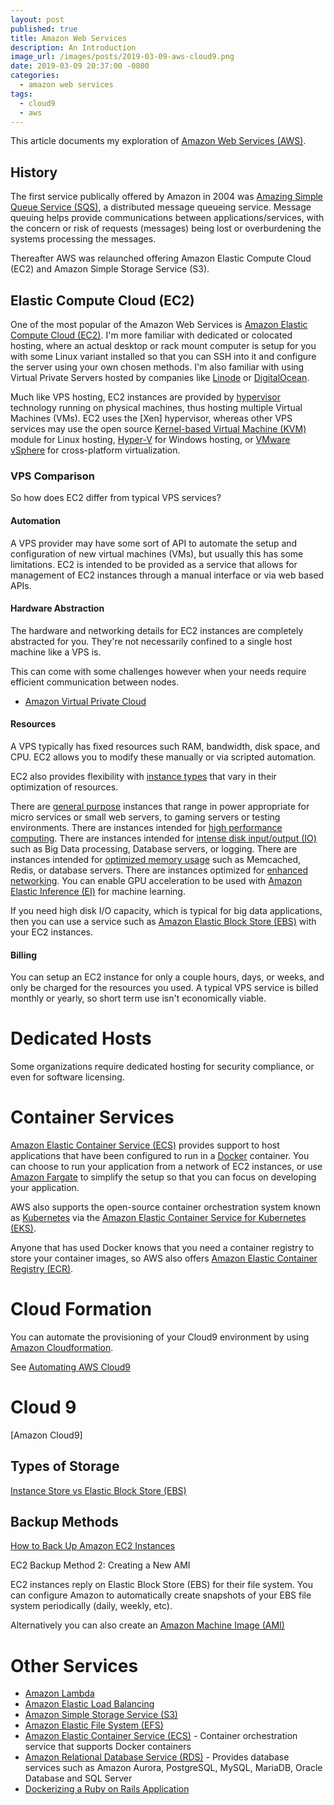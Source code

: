 ```yaml
---
layout: post
published: true
title: Amazon Web Services
description: An Introduction
image_url: /images/posts/2019-03-09-aws-cloud9.png
date: 2019-03-09 20:37:00 -0800
categories:
  - amazon web services
tags:
  - cloud9
  - aws
---
```


This article documents my exploration of [Amazon Web Services (AWS)].

## History

The first service publically offered by Amazon in 2004 was
[Amazing Simple Queue Service (SQS)],
a distributed message queueing service. Message queuing helps provide
communications between applications/services, with the concern or risk of
requests (messages) being lost or overburdening the systems processing the
messages.

Thereafter AWS was relaunched offering Amazon Elastic Compute Cloud (EC2) and
Amazon Simple Storage Service (S3).

## Elastic Compute Cloud (EC2)

One of the most popular of the Amazon Web Services is
[Amazon Elastic Compute Cloud (EC2)]. I'm more familiar with dedicated or
colocated hosting, where an actual desktop or rack mount computer is setup for
you with some Linux variant installed so that you can SSH into it and configure
the server using your own chosen methods. I'm also familiar with using Virtual
Private Servers hosted by companies like [Linode] or [DigitalOcean].

Much like VPS hosting, EC2 instances are provided by [hypervisor] technology
running on physical machines, thus hosting multiple Virtual Machines (VMs).
EC2 uses the [Xen] hypervisor, whereas other VPS services may use the
open source [Kernel-based Virtual Machine (KVM)] module for Linux hosting,
[Hyper-V] for Windows hosting, or [VMware vSphere] for cross-platform
virtualization.

### VPS Comparison

So how does EC2 differ from typical VPS services?

#### Automation

A VPS provider may have some sort of API to automate the setup and configuration
of new virtual machines (VMs), but usually this has some limitations. EC2
is intended to be provided as a service that allows for management of EC2
instances through a manual interface or via web based APIs.

#### Hardware Abstraction

The hardware and networking details for EC2 instances are completely abstracted
for you. They're not necessarily confined to a single host machine like a VPS
is.

This can come with some challenges however when your needs require efficient
communication between nodes.

- [Amazon Virtual Private Cloud]

#### Resources

A VPS typically has fixed resources such RAM, bandwidth, disk space, and CPU.
EC2 allows you to modify these manually or via scripted automation.

EC2 also provides flexibility with [instance types] that vary in their
optimization of resources.

There are [general purpose] instances that range in power appropriate for micro
services or small web servers, to gaming servers or testing environments. There
are instances intended for [high performance computing]. There are instances
intended for [intense disk input/output (IO)] such as Big Data processing,
Database servers, or logging. There are instances intended for [optimized
memory usage] such as Memcached, Redis, or database servers. There are instances
optimized for [enhanced networking]. You can enable GPU acceleration to be used
with [Amazon Elastic Inference (EI)] for machine learning.

If you need high disk I/O capacity, which is typical for big data applications,
then you can use a service such as [Amazon Elastic Block Store (EBS)] with your
EC2 instances.

#### Billing

You can setup an EC2 instance for only a couple hours, days, or weeks, and only
be charged for the resources you used. A typical VPS service is billed monthly
or yearly, so short term use isn't economically viable.

# Dedicated Hosts

Some organizations require dedicated hosting for security compliance, or even
for software licensing.

# Container Services

[Amazon Elastic Container Service (ECS)] provides support to host applications
that have been configured to run in a [Docker] container. You can choose to
run your application from a network of EC2 instances, or use [Amazon Fargate] to
simplify the setup so that you can focus on developing your application.

AWS also supports the open-source container orchestration system known as
[Kubernetes] via the [Amazon Elastic Container Service for Kubernetes (EKS)].

Anyone that has used Docker knows that you need a container registry to store
your container images, so AWS also offers
[Amazon Elastic Container Registry (ECR)].

# Cloud Formation

You can automate the provisioning of your Cloud9 environment by using
[Amazon Cloudformation].

See [Automating AWS Cloud9](https://dzone.com/articles/automating-aws-cloud9)

# Cloud 9

[Amazon Cloud9]

## Types of Storage

[Instance Store vs Elastic Block Store (EBS)](https://aws.amazon.com/premiumsupport/knowledge-center/instance-store-vs-ebs/)

## Backup Methods

[How to Back Up Amazon EC2 Instances](https://www.cloudberrylab.com/resources/blog/backup-aws-ec2-instance/)

EC2 Backup Method 2: Creating a New AMI

EC2 instances reply on Elastic Block Store (EBS) for their file system. You can
configure Amazon to automatically create snapshots of your EBS file system
periodically (daily, weekly, etc).

Alternatively you can also create an [Amazon Machine Image (AMI)]

# Other Services

- [Amazon Lambda]
- [Amazon Elastic Load Balancing]
- [Amazon Simple Storage Service (S3)]
- [Amazon Elastic File System (EFS)]
- [Amazon Elastic Container Service (ECS)] - Container orchestration service
  that supports Docker containers
- [Amazon Relational Database Service (RDS)] - Provides database services such
  as Amazon Aurora, PostgreSQL, MySQL, MariaDB, Oracle Database and SQL Server
- [Dockerizing a Ruby on Rails Application]

[amazon web services (aws)]: https://en.wikipedia.org/wiki/Amazon_Web_Services
[amazing simple queue service (sqs)]: https://en.wikipedia.org/wiki/Amazon_Simple_Queue_Service
[hypervisor]: https://en.wikipedia.org/wiki/Hypervisor
[xen hypervisor]: https://en.wikipedia.org/wiki/Xen
[kernel-based virtual machine (kvm)]: https://en.wikipedia.org/wiki/Kernel-based_Virtual_Machine
[hyper-v]: https://en.wikipedia.org/wiki/Hyper-V
[vmware vsphere]: https://en.wikipedia.org/wiki/VMware_vSphere
[cloud9]: https://aws.amazon.com/cloud9/
[linode]: https://www.linode.com/
[digitalocean]: https://www.digitalocean.com/
[amazon elastic compute cloud (ec2)]: https://aws.amazon.com/ec2/
[general purpose]: https://docs.aws.amazon.com/AWSEC2/latest/UserGuide/general-purpose-instances.html
[instance types]: https://docs.aws.amazon.com/AWSEC2/latest/UserGuide/instance-types.html#AvailableInstanceTypes
[high performance computing]: https://docs.aws.amazon.com/AWSEC2/latest/UserGuide/compute-optimized-instances.html
[intense disk input/output (io)]: https://docs.aws.amazon.com/AWSEC2/latest/UserGuide/storage-optimized-instances.html
[optimized memory usage]: https://docs.aws.amazon.com/AWSEC2/latest/UserGuide/memory-optimized-instances.html
[enhanced networking]: https://docs.aws.amazon.com/AWSEC2/latest/UserGuide/enhanced-networking.html#supported_instances
[amazon elastic inference (ei)]: https://aws.amazon.com/machine-learning/elastic-inference/
[amazon virtual private cloud]: https://aws.amazon.com/vpc/
[amazon lambda]: https://aws.amazon.com/lambda/
[amazon elastic file system (efs)]: https://aws.amazon.com/efs/
[amazon simple storage service (s3)]: https://aws.amazon.com/s3/
[amazon elastic block store (ebs)]: https://aws.amazon.com/ebs/
[amazon elastic container service (ecs)]: https://aws.amazon.com/ecs/
[amazon relational database service (rds)]: https://aws.amazon.com/rds/
[amazon elastic load balancing]: https://aws.amazon.com/elasticloadbalancing/
[amazon cloudformation]: https://aws.amazon.com/cloudformation/
[dockerizing a ruby on rails application]: https://semaphoreci.com/community/tutorials/dockerizing-a-ruby-on-rails-application
[amazon fargate]: https://aws.amazon.com/fargate/
[amazon elastic container service for kubernetes (eks)]: https://aws.amazon.com/eks/
[kubernetes]: https://en.wikipedia.org/wiki/Kubernetes
[amazon elastic container registry (ecr)]: https://aws.amazon.com/ecr/
[docker]: https://aws.amazon.com/docker/
[Amazon Machine Image (AMI)]: https://docs.aws.amazon.com/AWSEC2/latest/UserGuide/ec2-instances-and-amis.html
